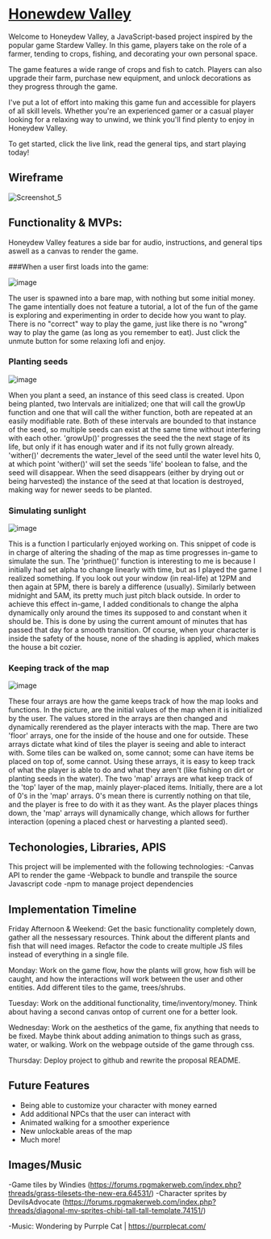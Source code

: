 # [Honewdew Valley](https://kliu33.github.io/SDV/)

Welcome to Honeydew Valley, a JavaScript-based project inspired by the popular game Stardew Valley. In this game, players take on the role of a farmer, tending to crops, fishing, and decorating your own personal space.

The game features a wide range of crops and fish to catch. Players can also upgrade their farm, purchase new equipment, and unlock decorations as they progress through the game.

I've put a lot of effort into making this game fun and accessible for players of all skill levels. Whether you're an experienced gamer or a casual player looking for a relaxing way to unwind, we think you'll find plenty to enjoy in Honeydew Valley.

To get started, click the live link, read the general tips, and start playing today!

## Wireframe
![Screenshot_5](https://user-images.githubusercontent.com/30753677/223146478-a5271a9b-e740-4063-9855-83c5d5cee60f.png)


## Functionality & MVPs:

Honeydew Valley features a side bar for audio, instructions, and general tips aswell as a canvas to render the game. 

###When a user first loads into the game:

![image](https://user-images.githubusercontent.com/30753677/223147198-6098acac-9602-410c-bcdb-a602fa3ae037.png)

The user is spawned into a bare map, with nothing but some initial money. The game intentially does not feature a tutorial, a lot of the fun of the game is exploring and experimenting in order to decide how you want to play. There is no "correct" way to play the game, just like there is no "wrong" way to play the game (as long as you remember to eat). Just click the unmute button for some relaxing lofi and enjoy.

### Planting seeds

![image](https://user-images.githubusercontent.com/30753677/230184434-e67089dd-b5ed-406b-911f-10fa86d26f98.png)

When you plant a seed, an instance of this seed class is created. Upon being planted, two Intervals are initialized; one that will call the growUp function and one that will call the wither function, both are repeated at an easily modifiable rate. Both of these intervals are bounded to that instance of the seed, so multiple seeds can exist at the same time without interfering with each other. 'growUp()' progresses the seed the the next stage of its life, but only if it has enough water and if its not fully grown already. 'wither()' decrements the water_level of the seed until the water level hits 0, at which point 'wither()' will set the seeds 'life' boolean to false, and the seed will disappear. When the seed disappears (either by drying out or being harvested) the instance of the seed at that location is destroyed, making way for newer seeds to be planted.

### Simulating sunlight

![image](https://user-images.githubusercontent.com/30753677/230186703-556b3373-b6fd-49e3-a7f3-12444e5ade69.png)

This is a function I particularly enjoyed working on. This snippet of code is in charge of altering the shading of the map as time progresses in-game to simulate the sun. The 'printhue()' function is interesting to me is because I initially had set alpha to change linearly with time, but as I played the game I realized something. If you look out your window (in real-life) at 12PM and then again at 5PM, there is barely a difference (usually). Similarly between midnight and 5AM, its pretty much just pitch black outside. In order to achieve this effect in-game, I added conditionals to change the alpha dynamically only around the times its supposed to and constant when it should be. This is done by using the current amount of minutes that has passed that day for a smooth transition. Of course, when your character is inside the safety of the house, none of the shading is applied, which makes the house a bit cozier.

### Keeping track of the map

![image](https://user-images.githubusercontent.com/30753677/230194691-ce740f8a-f9fb-4256-9732-2f3f5131e16c.png)

These four arrays are how the game keeps track of how the map looks and functions. In the picture, are the initial values of the map when it is initialized by the user. The values stored in the arrays are then changed and dynamically rerendered as the player interacts with the map. There are two 'floor' arrays, one for the inside of the house and one for outside. These arrays dictate what kind of tiles the player is seeing and able to interact with. Some tiles can be walked on, some cannot; some can have items be placed on top of, some cannot. Using these arrays, it is easy to keep track of what the player is able to do and what they aren't (like fishing on dirt or planting seeds in the water). The two 'map' arrays are what keep track of the 'top' layer of the map, mainly player-placed items. Initially, there are a lot of 0's in the 'map' arrays. 0's mean there is currently nothing on that tile, and the player is free to do with it as they want. As the player places things down, the 'map' arrays will dynamically change, which allows for further interaction (opening a placed chest or harvesting a planted seed).

## Techonologies, Libraries, APIS

   This project will be implemented with the following technologies:
    -Canvas API to render the game
    -Webpack to bundle and transpile the source Javascript code
    -npm to manage project dependencies

## Implementation Timeline

   Friday Afternoon & Weekend: Get the basic functionality completely down, gather all the nessessary resources. Think about the different plants and fish that will need images. Refactor the code to create multiple JS files instead of everything in a single file.

   Monday: Work on the game flow, how the plants will grow, how fish will be caught, and how the interactions will work between the user and other entities. Add different tiles to the game, trees/shrubs.

   Tuesday: Work on the additional functionality, time/inventory/money. Think about having a second canvas ontop of current one for a better look.

   Wednesday: Work on the aesthetics of the game, fix anything that needs to be fixed. Maybe think about adding animation to things such as grass, water, or walking. Work on the webpage outside of the game through css.

   Thursday: Deploy project to github and rewrite the proposal README.

## Future Features

- Being able to customize your character with money earned
- Add additional NPCs that the user can interact with
- Animated walking for a smoother experience
- New unlockable areas of the map
- Much more!

## Images/Music

-Game tiles by Windies (https://forums.rpgmakerweb.com/index.php?threads/grass-tilesets-the-new-era.64531/)
-Character sprites by DevilsAdvocate (https://forums.rpgmakerweb.com/index.php?threads/diagonal-mv-sprites-chibi-tall-tall-template.74151/)

-Music: Wondering by Purrple Cat | https://purrplecat.com/ 
